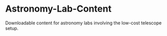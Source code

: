 # Astronomy-Lab-Content
Downloadable content for astronomy labs involving the low-cost telescope setup. 
